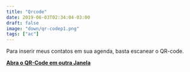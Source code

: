 ```yaml
---
title: "Qrcode"
date: 2019-06-03T02:34:04-03:00
draft: false
image: "down/qr-codep1.png"
tags: ["ac"]
---
```


Para inserir meus contatos em sua agenda, basta escanear o QR-code.

**<a data-disable-linkrewriter="true" data-modal-video="" data-modal-size="854x480" target="modal-frame" href="https://raw.githubusercontent.com/p31x070/peixotosite/master/static/down/qr-code.png" class=" unifyCta">Abra o QR-Code em outra Janela</a>**
